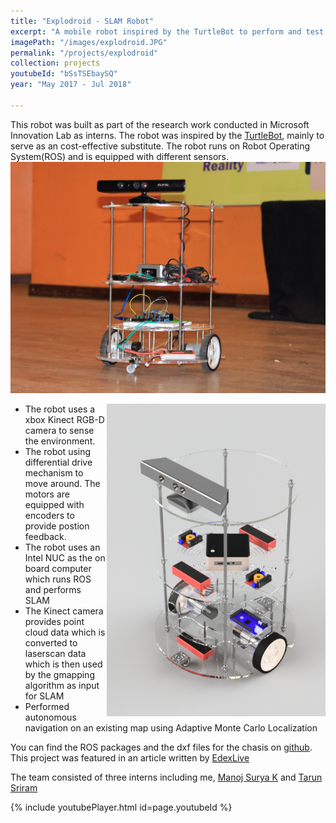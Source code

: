 ```yaml
---
title: "Explodroid - SLAM Robot"
excerpt: "A mobile robot inspired by the TurtleBot to perform and test different SLAM Algorithms. It uses a XBOX Kinect Camera to sense environments and uses an Intel Celeron based NUC commputer as its brain. The robot runs on ROS and uses the gmapping package to perform SLAM. The robot can be remotely controlled using SSH and it has encoders to get feedback."
imagePath: "/images/explodroid.JPG"
permalink: "/projects/explodroid"
collection: projects
youtubeId: "bSsTSEbaySQ"
year: "May 2017 - Jul 2018"

---
```


This robot was built as part of the research work conducted in Microsoft Innovation Lab as interns. The robot was inspired by the [TurtleBot](https://www.turtlebot.com/), mainly to serve as an cost-effective substitute. The robot runs on Robot Operating System(ROS) and is equipped with different sensors. 
<img src="/images/explodroid.JPG" />

<img style="float: right; width: 350px" src="/images/exploRenders.png" />

* The robot uses a xbox Kinect RGB-D camera to sense the environment.
* The robot using differential drive mechanism to move around. The motors are equipped with encoders to provide postion feedback.
* The robot uses an Intel NUC as the on board computer which runs ROS and performs SLAM
* The Kinect camera provides point cloud data which is converted to laserscan data which is then used by the gmapping algorithm as input for SLAM
* Performed autonomous navigation on an existing map using Adaptive Monte Carlo Localization

You can find the ROS packages and the dxf files for the chasis on [github](https://github.com/Prassi07/ExploDroid_Package). This project was featured in an article written by [EdexLive](https://www.edexlive.com/live-story/2017/aug/30/these-1040.html)

The team consisted of three interns including me, [Manoj Surya K](https://sites.google.com/view/manojsuryakashi) and [Tarun Sriram](https://www.linkedin.com/in/tarun-sriram-3b584b177/)

{% include youtubePlayer.html id=page.youtubeId %}